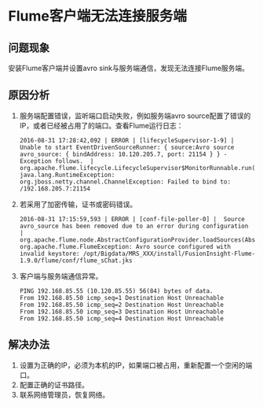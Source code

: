 # Flume客户端无法连接服务端<a name="mrs_03_0054"></a>

## 问题现象<a name="zh-cn_topic_0167275231_sd64242caa665405798481482f49ab0ee"></a>

安装Flume客户端并设置avro sink与服务端通信，发现无法连接Flume服务端。

## 原因分析<a name="zh-cn_topic_0167275231_s4871ca6d7a6b47b1a0f8266b84631f32"></a>

1.  服务端配置错误，监听端口启动失败，例如服务端avro source配置了错误的IP，或者已经被占用了的端口。查看Flume运行日志：

    ```
    2016-08-31 17:28:42,092 | ERROR | [lifecycleSupervisor-1-9] |  Unable to start EventDrivenSourceRunner: { source:Avro source avro_source: { bindAddress: 10.120.205.7, port: 21154 } } - Exception follows.  | org.apache.flume.lifecycle.LifecycleSupervisor$MonitorRunnable.run(LifecycleSupervisor.java:253)
    java.lang.RuntimeException: org.jboss.netty.channel.ChannelException: Failed to bind to: /192.168.205.7:21154
    ```

2.  若采用了加密传输，证书或密码错误。

    ```
    2016-08-31 17:15:59,593 | ERROR | [conf-file-poller-0] |  Source avro_source has been removed due to an error during configuration  | org.apache.flume.node.AbstractConfigurationProvider.loadSources(AbstractConfigurationProvider.java:388)
    org.apache.flume.FlumeException: Avro source configured with invalid keystore: /opt/Bigdata/MRS_XXX/install/FusionInsight-Flume-1.9.0/flume/conf/flume_sChat.jks
    ```

3.  客户端与服务端通信异常。

    ```
    PING 192.168.85.55 (10.120.85.55) 56(84) bytes of data.
    From 192.168.85.50 icmp_seq=1 Destination Host Unreachable
    From 192.168.85.50 icmp_seq=2 Destination Host Unreachable
    From 192.168.85.50 icmp_seq=3 Destination Host Unreachable
    From 192.168.85.50 icmp_seq=4 Destination Host Unreachable
    ```


## 解决办法<a name="zh-cn_topic_0167275231_section4599086017025"></a>

1.  设置为正确的IP，必须为本机的IP，如果端口被占用，重新配置一个空闲的端口。
2.  配置正确的证书路径。
3.  联系网络管理员，恢复网络。

